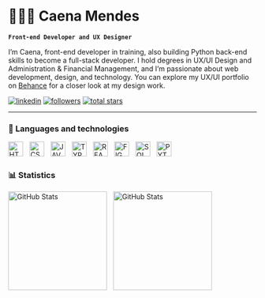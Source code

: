 # 👩🏽‍💻 Caena Mendes

**`Front-end Developer and UX Designer `**

I’m Caena, front-end developer in training, also building Python back-end skills to become a full-stack developer. I hold degrees in UX/UI Design and Administration & Financial Management, and I’m passionate about web development, design, and technology. You can explore my UX/UI portfolio on [Behance](https://www.behance.net/caenamendest) for a closer look at my design work.

   <p align="left">
  <a href="https://www.linkedin.com/in/caena-mendes-954b391b6/">
         <img 
         alt="linkedin" 
         title="LinkedIn Profile" 
         src="https://custom-icon-badges.demolab.com/github/followers/caenamendes?color=236ad3&labelColor=1155ba&style=for-the-badge&logo=linkedin&label=Follow&logoColor=white"/></a>
      <a href="https://github.com/caenamendes?tab=followers">
         <img 
         alt="followers" 
         title="Follow me on Github" 
         src="https://custom-icon-badges.demolab.com/github/followers/caenamendes?color=55960c&labelColor=488207&style=for-the-badge&logo=github&label=Follow&logoColor=white"/></a>
      <a href="https://github.com/ForrestKnight?tab=repositories&sort=stargazers">
         <img alt="total stars" title="Total stars on GitHub" src="https://custom-icon-badges.demolab.com/github/stars/caenamendes?color=%23E1AD0E&style=for-the-badge&labelColor=C79600&logo=star"/></a>
   </p>

   ---

   ### 🤖 Languages and technologies

   
<img align="left"
alt="HTML"
title="HTML"
width="30px"
style="padding-right: 10px;"
src="https://cdn.jsdelivr.net/gh/devicons/devicon@latest/icons/html5/html5-original.svg" 
/>

<img align="left"
alt="CSS"
title="CSS"
width="30px"
style="padding-right: 10px;"
src="https://cdn.jsdelivr.net/gh/devicons/devicon@latest/icons/css3/css3-original.svg"
/>

<img align="left"
alt="JAVASCRIPT"
title="JAVASCRIPT"
width="30px"
style="padding-right: 10px;"
src="https://cdn.jsdelivr.net/gh/devicons/devicon@latest/icons/javascript/javascript-original.svg"
/>
        

<img align="left"
alt="TYPESCRIPT"
title="TYPESCRIPT"
width="30px"
style="padding-right: 10px;"
src="https://cdn.jsdelivr.net/gh/devicons/devicon@latest/icons/typescript/typescript-original.svg"
/>

<img align="left"
alt="REACT"
title="REACT"
width="30px"
style="padding-right: 10px;"
src="https://cdn.jsdelivr.net/gh/devicons/devicon@latest/icons/react/react-original.svg"
/>

<img align="left"
alt="FIGMA"
title="FIGMA"
width="30px"
style="padding-right: 10px;"
src="https://cdn.jsdelivr.net/gh/devicons/devicon@latest/icons/figma/figma-original.svg"
/>
<img align="left"
alt="SQL"
title="SQL"
width="30px"
style="padding-right: 10px;"
src="https://cdn.jsdelivr.net/gh/devicons/devicon@latest/icons/azuresqldatabase/azuresqldatabase-original.svg"
/>

<img align="left"
alt="PYTHON"
title="PYTHON"
width="30px"
style="padding-right: 10px;"
src="https://cdn.jsdelivr.net/gh/devicons/devicon@latest/icons/python/python-original.svg"
/>

<br/>
<br/>

### 📊 Statistics

<img align="left"
alt="GitHub Stats"
height="200"
style="padding-right: 10px;"
src="https://github-readme-stats.vercel.app/api?username=caenamendes&show_icons=true&theme=merko"
/>

<img align="left"
alt="GitHub Stats"
height="200"
style="padding-right: 10px;"
src="https://github-readme-stats.vercel.app/api/top-langs/?username=caenamendes&theme=merko&layout=compact&custom_title=Technologies&langs_count=9"
/>
